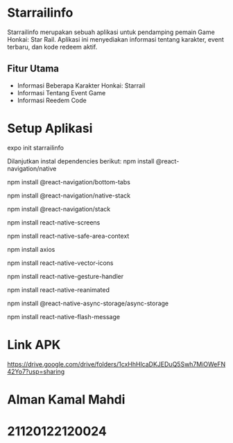 # Starrailinfo

Starrailinfo merupakan sebuah aplikasi untuk pendamping pemain Game Honkai: Star Rail. Aplikasi ini menyediakan informasi tentang karakter, event terbaru, dan kode redeem aktif.

## Fitur Utama

- Informasi Beberapa Karakter Honkai: Starrail
- Informasi Tentang Event Game
- Informasi Reedem Code

# Setup Aplikasi
expo init starrailinfo

Dilanjutkan instal dependencies berikut:
npm install @react-navigation/native

npm install @react-navigation/bottom-tabs

npm install @react-navigation/native-stack

npm install @react-navigation/stack

npm install react-native-screens

npm install react-native-safe-area-context

npm install axios

npm install react-native-vector-icons

npm install react-native-gesture-handler

npm install react-native-reanimated

npm install @react-native-async-storage/async-storage

npm install react-native-flash-message

# Link APK
https://drive.google.com/drive/folders/1cxHhHlcaDKJEDuQ5Swh7MiOWeFN42Yo7?usp=sharing

# Alman Kamal Mahdi
# 21120122120024
